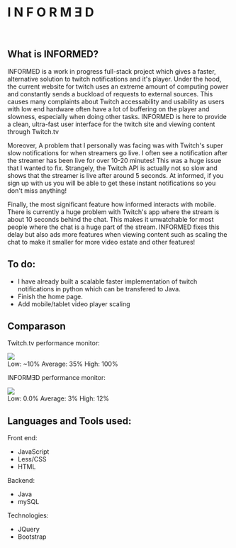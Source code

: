 # I N F O R M Ǝ D

<br>

## What is INFORMED?

INFORMED is a work in progress full-stack project which gives a faster, alternative solution to twitch notifications and it's player. Under the hood, the current website for twitch uses an extreme amount of computing power and constantly sends a buckload of requests to external sources. This causes many complaints about Twitch accessability and usability as users with low end hardware often have a lot of buffering on the player and slowness, especially when doing other tasks. INFORMED is here to provide a clean, ultra-fast user interface for the twitch site and viewing content through Twitch.tv

Moreover, A problem that I personally was facing was with Twitch's super slow notifications for when streamers go live. I often see a notification after the streamer has been live for over 10-20 minutes! This was a huge issue that I wanted to fix. Strangely, the Twitch API is actually not so slow and shows that the streamer is live after around 5 seconds. At informed, if you sign up with us you will be able to get these instant notifications so you don't miss anything!

Finally, the most significant feature how informed interacts with mobile. There is currently a huge problem with Twitch's app where the stream is about 10 seconds behind the chat. This makes it unwatchable for most people where the chat is a huge part of the stream. INFORMED fixes this delay but also ads more features when viewing content such as scaling the chat to make it smaller for more video estate and other features!

## To do:

 - I have already built a scalable faster implementation of twitch notifications in python which can be transfered to Java.
 - Finish the home page. 
 - Add mobile/tablet video player scaling

## Comparason 

Twitch.tv performance monitor:

<img src="https://i.imgur.com/PWI0pfo.png"><br>
Low: ~10%
Average: 35%
High: 100%

INFORMƎD performance monitor:

<img src="https://i.imgur.com/NzgVcEU.png"><br>
Low: 0.0%
Average: 3%
High: 12%

## Languages and Tools used:
 
 Front end:
 
 - JavaScript
 - Less/CSS
 - HTML
 
 Backend:
 
 - Java
 - mySQL
 
 Technologies:
 
 - JQuery
 - Bootstrap
